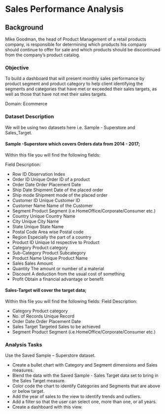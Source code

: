 # Sales Performance Analysis

## Background

Mike Goodman, the head of Product Management of a retail products company, is responsible for determining which products his company should continue to offer for sale and which products should be discontinued from the company’s product catalog.

### Objective

To build a dashboard that will present monthly sales performance by product segment and product category to help client identifying the segments and categories that have met or exceeded their sales targets, as well as those that have not met their sales targets.

Domain: Ecommerce

### Dataset Description

We will be using two datasets here i.e. Sample - Superstore and Sales_Target.

#### Sample -Superstore which covers Orders data from 2014 - 2017;
Within this file you will find the following fields:

Field Description:
* Row ID Observation Index
* Order ID Unique Order ID of a product
* Order Date Order Placement Date
* Ship Date Shipment Date of the placed order
* Ship mode Shipment mode of the placed order
* Customer ID Unique Customer ID
* Customer Name Name of the Customer
* Segment Product Segment (i.e.HomeOffice/Corporate/Consumer etc.)
* Country Unique Country Name
* City Unique City Name
* State Unique State Name
* Postal Code Area wise Postal code
* Region Especially the part of a country
* Product ID Unique Id respective to Product
* Category Product category
* Sub-Category Product Subcategory
* Product Name Unique Product Name
* Sales Sales Amount
* Quantity The amount or number of a material
* Discount A deduction from the usual cost of something
* Profit Obtain a financial advantage or benefit

#### Sales-Target will cover the target data;
Within this file you will find the following fields:
Field Description:
* Category Product category
* No. of Records Unique Record
* Order Date Order Placement Date
* Sales Target Targeted Sales to be achieved
* Segment Product Segment (i.e.HomeOffice/Corporate/Consumer etc.)

### Analysis Tasks

Use the Saved Sample – Superstore dataset.
* Create a bullet chart with Category and Segment dimensions and Sales measures.
* Blend the data with the Saved Sample - Sales Target data set to bring in the Sales Target measure.
* Color code the chart to identify Categories and Segments that are above or below target.
* Add the year of sales to the view to identify trends and outliers.
* Add a filter so that the user can select one, more than one, or all years.
* Create a dashboard with this view.

